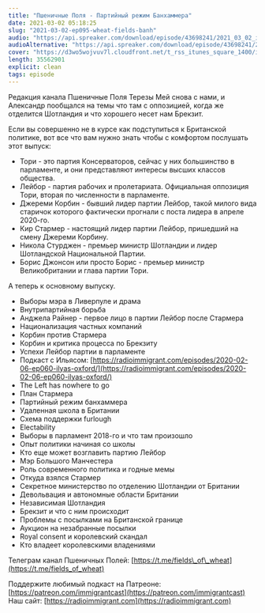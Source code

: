 ```yaml
---
title: "Пшеничные Поля - Партийный режим Банхаммера"
date: 2021-03-02 05:18:25
slug: "2021-03-02-ep095-wheat-fields-banh"
audio: "https://api.spreaker.com/download/episode/43698241/2021_03_02_icast_ep095_wheat_fields_banhammer.mp3"
audioAlternative: "https://api.spreaker.com/download/episode/43698241/2021_03_02_icast_ep095_wheat_fields_banhammer.mp3"
cover: "https://d3wo5wojvuv7l.cloudfront.net/t_rss_itunes_square_1400/images.spreaker.com/original/6cb173d03ef113760910c1d7c4fcfa36.jpg"
length: 35562901
explicit: clean
tags: episode
---
```


Редакция канала Пшеничные Поля Терезы Мей снова с нами, и Александр пообщался на темы что там с оппозицией, когда же отделится Шотландия и что хорошего несет нам Брекзит.  
  
Если вы совершенно не в курсе как подступиться к Британской политике, вот все что вам нужно знать чтобы с комфортом послушать этот выпуск:  
  
* Тори - это партия Консерваторов, сейчас у них большинство в парламенте, и они представляют интересы высших классов общества.  
* Лейбор - партия рабочих и пролетариата. Официальная оппозиция Тори, вторая по численности в парламенте.  
* Джереми Корбин - бывший лидер партии Лейбор, такой милого вида старичок которого фактически прогнали с поста лидера в апреле 2020-го.  
* Кир Стармер - настоящий лидер партии Лейбор, пришедший на смену Джереми Корбину.  
* Никола Стурджен - премьер министр Шотландии и лидер Шотландской Национальной Партии.  
* Борис Джонсон или просто Борис - премьер министр Великобритании и глава партии Тори.  
  
А теперь к основному выпуску.  
  
* Выборы мэра в Ливерпуле и драма  
* Внутрипартийная борьба  
* Анджела Райнер - первое лицо в партии Лейбор после Стармера  
* Национализация частных компаний  
* Корбин против Стармера  
* Корбин и критика процесса по Брекзиту  
* Успехи Лейбор партии в парламенте  
* Подкаст с Ильясом: [https://radioimmigrant.com/episodes/2020-02-06-ep060-ilyas-oxford/](https://radioimmigrant.com/episodes/2020-02-06-ep060-ilyas-oxford/)  
* The Left has nowhere to go  
* План Стармера  
* Партийный режим банхаммера  
* Удаленная школа в Британии  
* Схема поддержки furlough  
* Electability  
* Выборы в парламент 2018-го и что там произошло  
* Опыт политики начиная со школы  
* Кто еще может возглавить партию Лейбор  
* Мэр Большого Манчестера  
* Роль современного политика и годные мемы  
* Откуда взялся Стармер  
* Секретное министерство по отделению Шотландии от Британии  
* Девольвация и автономные области Британии  
* Независимая Шотландия  
* Брекзит и что с ним происходит  
* Проблемы с посылками на Британской границе  
* Аукцион на незабранные посылки  
* Royal consent и королевский скандал  
* Кто владеет королевскими владениями  
  
Телеграм канал Пшеничных Полей: [https://t.me/fields\_of\_wheat](https://t.me/fields_of_wheat)  
  
Поддержите любимый подкаст на Патреоне: [https://patreon.com/immigrantcast](https://patreon.com/immigrantcast)  
Наш сайт: [https://radioimmigrant.com](https://radioimmigrant.com)
